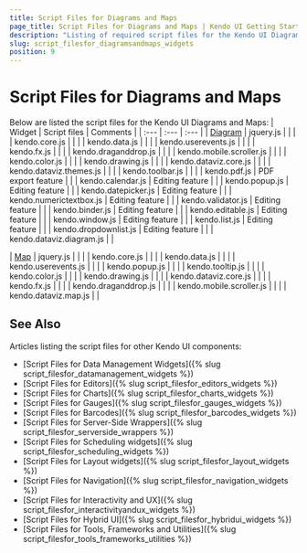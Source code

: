 ```yaml
---
title: Script Files for Diagrams and Maps
page_title: Script Files for Diagrams and Maps | Kendo UI Getting Started
description: "Listing of required script files for the Kendo UI Diagrams and Maps"
slug: script_filesfor_diagramsandmaps_widgets
position: 9
---
```


# Script Files for Diagrams and Maps

Below are listed the script files for the Kendo UI Diagrams and Maps:
| Widget | Script files | Comments |
| :---   | :---         | :---     |
| [Diagram](http://demos.telerik.com/kendo-ui/diagram/index) | jquery.js | |
| | kendo.core.js | |
| | kendo.data.js | |
| | kendo.userevents.js | |
| | kendo.fx.js | |
| | kendo.draganddrop.js | |
| | kendo.mobile.scroller.js | |
| | kendo.color.js | |
| | kendo.drawing.js | |
| | kendo.dataviz.core.js | |
| | kendo.dataviz.themes.js | |
| | kendo.toolbar.js | |
| | kendo.pdf.js | PDF export feature |
| | kendo.calendar.js | Editing feature |
| | kendo.popup.js | Editing feature |
| | kendo.datepicker.js | Editing feature |
| | kendo.numerictextbox.js | Editing feature |
| | kendo.validator.js | Editing feature |
| | kendo.binder.js | Editing feature |
| | kendo.editable.js | Editing feature |
| | kendo.window.js | Editing feature |
| | kendo.list.js | Editing feature |
| | kendo.dropdownlist.js | Editing feature |
| | kendo.dataviz.diagram.js | |

| [Map](http://demos.telerik.com/kendo-ui/map/index) | jquery.js | |
| | kendo.core.js | |
| | kendo.data.js | |
| | kendo.userevents.js | |
| | kendo.popup.js | |
| | kendo.tooltip.js | |
| | kendo.color.js | |
| | kendo.drawing.js | |
| | kendo.dataviz.core.js | |
| | kendo.fx.js | |
| | kendo.draganddrop.js | |
| | kendo.mobile.scroller.js | |
| | kendo.dataviz.map.js | |


## See Also

Articles listing the script files for other Kendo UI components:

+ [Script Files for Data Management Widgets]({% slug script_filesfor_datamanagement_widgets %})
+ [Script Files for Editors]({% slug script_filesfor_editors_widgets %})
+ [Script Files for Charts]({% slug script_filesfor_charts_widgets %})
+ [Script Files for Gauges]({% slug script_filesfor_gauges_widgets %})
+ [Script Files for Barcodes]({% slug script_filesfor_barcodes_widgets %})
+ [Script Files for Server-Side Wrappers]({% slug script_filesfor_serverside_wrappers %})
+ [Script Files for Scheduling widgets]({% slug script_filesfor_scheduling_widgets %})
+ [Script Files for Layout widgets]({% slug script_filesfor_layout_widgets %})
+ [Script Files for Navigation]({% slug script_filesfor_navigation_widgets %})
+ [Script Files for Interactivity and UX]({% slug script_filesfor_interactivityandux_widgets %})
+ [Script Files for Hybrid UI]({% slug script_filesfor_hybridui_widgets %})
+ [Script Files for Tools, Frameworks and Utilities]({% slug script_filesfor_tools_frameworks_utilities %})
